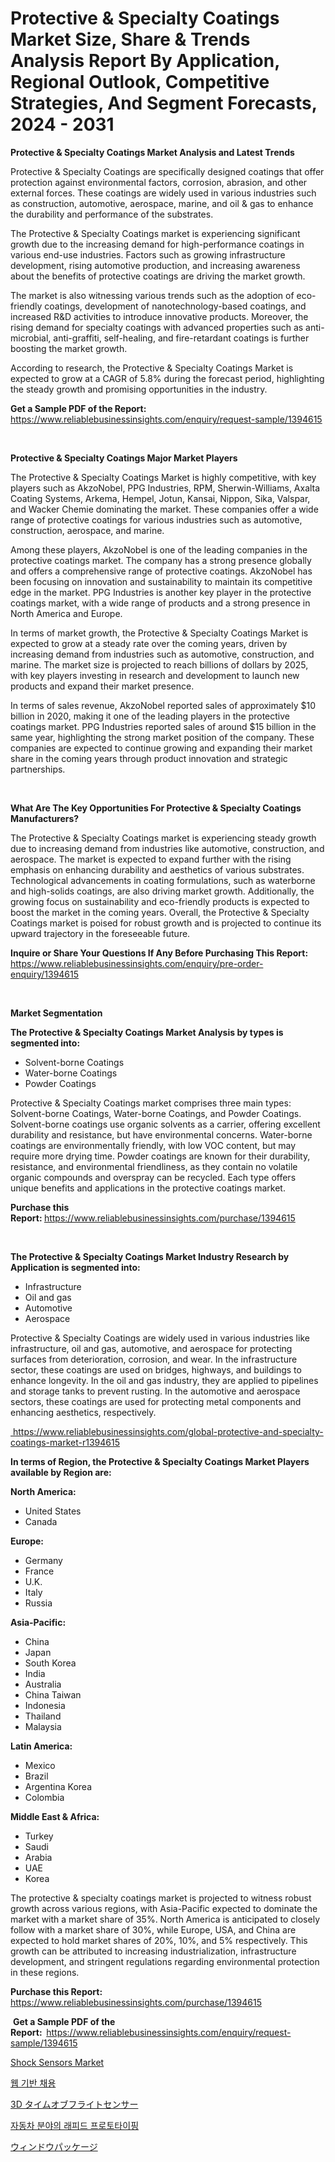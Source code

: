 <p><h1>Protective & Specialty Coatings Market Size, Share & Trends Analysis Report By Application, Regional Outlook, Competitive Strategies, And Segment Forecasts, 2024 - 2031</h1></p><p><strong>Protective & Specialty Coatings Market Analysis and Latest Trends</strong></p>
<p><p>Protective & Specialty Coatings are specifically designed coatings that offer protection against environmental factors, corrosion, abrasion, and other external forces. These coatings are widely used in various industries such as construction, automotive, aerospace, marine, and oil & gas to enhance the durability and performance of the substrates.</p><p>The Protective & Specialty Coatings market is experiencing significant growth due to the increasing demand for high-performance coatings in various end-use industries. Factors such as growing infrastructure development, rising automotive production, and increasing awareness about the benefits of protective coatings are driving the market growth.</p><p>The market is also witnessing various trends such as the adoption of eco-friendly coatings, development of nanotechnology-based coatings, and increased R&D activities to introduce innovative products. Moreover, the rising demand for specialty coatings with advanced properties such as anti-microbial, anti-graffiti, self-healing, and fire-retardant coatings is further boosting the market growth.</p><p>According to research, the Protective & Specialty Coatings Market is expected to grow at a CAGR of 5.8% during the forecast period, highlighting the steady growth and promising opportunities in the industry.</p></p>
<p><strong>Get a Sample PDF of the Report:&nbsp;</strong> <a href="https://www.reliablebusinessinsights.com/enquiry/request-sample/1394615">https://www.reliablebusinessinsights.com/enquiry/request-sample/1394615</a></p>
<p>&nbsp;</p>
<p><strong>Protective & Specialty Coatings Major Market Players</strong></p>
<p><p>The Protective & Specialty Coatings Market is highly competitive, with key players such as AkzoNobel, PPG Industries, RPM, Sherwin-Williams, Axalta Coating Systems, Arkema, Hempel, Jotun, Kansai, Nippon, Sika, Valspar, and Wacker Chemie dominating the market. These companies offer a wide range of protective coatings for various industries such as automotive, construction, aerospace, and marine.</p><p>Among these players, AkzoNobel is one of the leading companies in the protective coatings market. The company has a strong presence globally and offers a comprehensive range of protective coatings. AkzoNobel has been focusing on innovation and sustainability to maintain its competitive edge in the market. PPG Industries is another key player in the protective coatings market, with a wide range of products and a strong presence in North America and Europe.</p><p>In terms of market growth, the Protective & Specialty Coatings Market is expected to grow at a steady rate over the coming years, driven by increasing demand from industries such as automotive, construction, and marine. The market size is projected to reach billions of dollars by 2025, with key players investing in research and development to launch new products and expand their market presence.</p><p>In terms of sales revenue, AkzoNobel reported sales of approximately $10 billion in 2020, making it one of the leading players in the protective coatings market. PPG Industries reported sales of around $15 billion in the same year, highlighting the strong market position of the company. These companies are expected to continue growing and expanding their market share in the coming years through product innovation and strategic partnerships.</p></p>
<p>&nbsp;</p>
<p><strong>What Are The Key Opportunities For Protective & Specialty Coatings Manufacturers?</strong></p>
<p><p>The Protective & Specialty Coatings market is experiencing steady growth due to increasing demand from industries like automotive, construction, and aerospace. The market is expected to expand further with the rising emphasis on enhancing durability and aesthetics of various substrates. Technological advancements in coating formulations, such as waterborne and high-solids coatings, are also driving market growth. Additionally, the growing focus on sustainability and eco-friendly products is expected to boost the market in the coming years. Overall, the Protective & Specialty Coatings market is poised for robust growth and is projected to continue its upward trajectory in the foreseeable future.</p></p>
<p><strong>Inquire or Share Your Questions If Any Before Purchasing This Report:</strong> <a href="https://www.reliablebusinessinsights.com/enquiry/pre-order-enquiry/1394615">https://www.reliablebusinessinsights.com/enquiry/pre-order-enquiry/1394615</a></p>
<p>&nbsp;</p>
<p><strong>Market Segmentation</strong></p>
<p><strong>The Protective & Specialty Coatings Market Analysis by types is segmented into:</strong></p>
<p><ul><li>Solvent-borne Coatings</li><li>Water-borne Coatings</li><li>Powder Coatings</li></ul></p>
<p><p>Protective & Specialty Coatings market comprises three main types: Solvent-borne Coatings, Water-borne Coatings, and Powder Coatings. Solvent-borne coatings use organic solvents as a carrier, offering excellent durability and resistance, but have environmental concerns. Water-borne coatings are environmentally friendly, with low VOC content, but may require more drying time. Powder coatings are known for their durability, resistance, and environmental friendliness, as they contain no volatile organic compounds and overspray can be recycled. Each type offers unique benefits and applications in the protective coatings market.</p></p>
<p><strong>Purchase this Report:&nbsp;</strong><a href="https://www.reliablebusinessinsights.com/purchase/1394615">https://www.reliablebusinessinsights.com/purchase/1394615</a></p>
<p>&nbsp;</p>
<p><strong>The Protective & Specialty Coatings Market Industry Research by Application is segmented into:</strong></p>
<p><ul><li>Infrastructure</li><li>Oil and gas</li><li>Automotive</li><li>Aerospace</li></ul></p>
<p><p>Protective & Specialty Coatings are widely used in various industries like infrastructure, oil and gas, automotive, and aerospace for protecting surfaces from deterioration, corrosion, and wear. In the infrastructure sector, these coatings are used on bridges, highways, and buildings to enhance longevity. In the oil and gas industry, they are applied to pipelines and storage tanks to prevent rusting. In the automotive and aerospace sectors, these coatings are used for protecting metal components and enhancing aesthetics, respectively.</p></p>
<p><a href="https://www.reliablebusinessinsights.com/global-protective-and-specialty-coatings-market-r1394615">&nbsp;https://www.reliablebusinessinsights.com/global-protective-and-specialty-coatings-market-r1394615</a></p>
<p><strong>In terms of Region, the Protective & Specialty Coatings Market Players available by Region are:</strong></p>
<p>
    <p> <strong> North America: </strong>
        <ul>
            <li>United States</li>
            <li>Canada</li>
        </ul>
        </p> 
    <p> <strong> Europe: </strong>
        <ul>
            <li>Germany</li>
            <li>France</li>
            <li>U.K.</li>
            <li>Italy</li>
            <li>Russia</li>
        </ul>
        </p> 
    <p> <strong> Asia-Pacific: </strong>
        <ul>
            <li>China</li>
            <li>Japan</li>
            <li>South Korea</li>
            <li>India</li>
            <li>Australia</li>
            <li>China Taiwan</li>
            <li>Indonesia</li>
            <li>Thailand</li>
            <li>Malaysia</li>
        </ul>
        </p> 
    <p> <strong> Latin America: </strong>
        <ul>
            <li>Mexico</li>
            <li>Brazil</li>
            <li>Argentina Korea</li>
            <li>Colombia</li>
        </ul>
        </p> 
    <p> <strong> Middle East & Africa: </strong>
        <ul>
            <li>Turkey</li>
            <li>Saudi</li>
            <li>Arabia</li>
            <li>UAE</li>
            <li>Korea</li>
        </ul>
    </p>
    </p>
<p><p>The protective & specialty coatings market is projected to witness robust growth across various regions, with Asia-Pacific expected to dominate the market with a market share of 35%. North America is anticipated to closely follow with a market share of 30%, while Europe, USA, and China are expected to hold market shares of 20%, 10%, and 5% respectively. This growth can be attributed to increasing industrialization, infrastructure development, and stringent regulations regarding environmental protection in these regions.</p></p>
<p><strong>Purchase this Report: </strong><a href="https://www.reliablebusinessinsights.com/purchase/1394615">https://www.reliablebusinessinsights.com/purchase/1394615</a></p>
<p>&nbsp;<strong>Get a Sample PDF of the Report:&nbsp;&nbsp;</strong><a href="https://www.reliablebusinessinsights.com/enquiry/request-sample/1394615">https://www.reliablebusinessinsights.com/enquiry/request-sample/1394615</a></p>
<p><strong></strong></p>
<p><p><a href="https://issuu.com/reportprime-2/docs/shock-sensors-market-size-2030.pptx">Shock Sensors Market</a></p><p><a href="https://github.com/vseigx30c9a1j/Market-Research-Report-List-2/blob/main/697632182421.md">웹 기반 채용</a></p><p><a href="https://github.com/NikitaBruen/Market-Research-Report-List-1/blob/main/775653389817.md">3D タイムオブフライトセンサー</a></p><p><a href="https://github.com/WilburKihn5676/Market-Research-Report-List-1/blob/main/905282682422.md">자동차 분야의 래피드 프로토타이핑</a></p><p><a href="https://github.com/ksxzwxabcuynh011/Market-Research-Report-List-2/blob/main/337627889818.md">ウィンドウパッケージ</a></p></p>